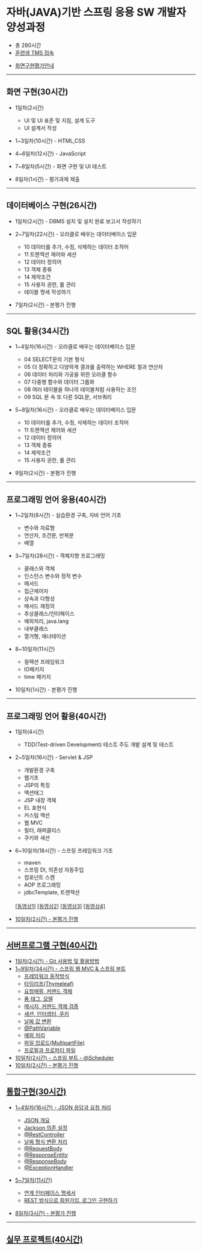 # 자바(JAVA)기반 스프링 응용 SW 개발자 양성과정
- 총 280시간
- [훈련생 TMS 접속](https://koritic.cafe24.com/student/index.php)
<!-- - [소스공유폴더](https://drive.google.com/drive/folders/1_i1-5Ye3Zwf0EwKTs1aMAEkA-v-p4UaF?usp=share_link)-->
- [화면구현평가안내](https://drive.google.com/file/d/1nJj3FjQXIkPOOeCkyw5RZAgl83THqgfd/view?usp=share_link)

* * * 
## 화면 구현(30시간)
- 1일차(2시간)	
	- UI 및 UI 표준 및 지침, 설계 도구
	- UI 설계서 작성
		
- 1~3일차(10시간) - HTML,CSS
- 4~6일차(12시간) - JavaScript
- 7~8일차(5시간) - 화면 구현 및 UI 테스트
- 8일차(1시간) - 평가과제 제출
	
* * * 
## 데이터베이스 구현(26시간)
- 1일차(2시간) - DBMS 설치 및 설치 완료 보고서 작성하기
- 2~7일차(22시간) - 오라클로 배우는 데이터베이스 입문
	- 10 데이터를 추가, 수정, 삭제하는 데이터 조작어
	- 11 트랜잭션 제어와 세션
	- 12 데이터 정의어
	- 13 객체 종류
	- 14 제약조건
	- 15 사용자 권한, 롤 관리
	- 테이블 명세 작성하기
		
- 7일차(2시간) - 본평가 진행
* * * 
## SQL 활용(34시간)
- 1~4일차(16시간) - 오라클로 배우는 데이터베이스 입문
	- 04 SELECT문의 기본 형식
	- 05 더 정확하고 다양하게 결과를 출력하는 WHERE 절과 연산자
	- 06 데이터 처리와 가공을 위한 오라클 함수
	- 07 다중행 함수와 데이터 그룹화
	- 08 여러 테이블을 하나의 테이블처럼 사용하는 조인
	- 09 SQL 문 속 또 다른 SQL문, 서브쿼리
		
- 5~8일차(16시간) - 오라클로 배우는 데이터베이스 입문
	- 10 데이터를 추가, 수정, 삭제하는 데이터 조작어
	- 11 트랜잭션 제어와 세션
	- 12 데이터 정의어
	- 13 객체 종류
	- 14 제약조건
	- 15 사용자 권한, 롤 관리
		
- 9일차(2시간) - 본평가 진행
	
* * * 
## 프로그래밍 언어 응용(40시간)
- 1~2일차(8시간)  - 실습환경 구축, 자바 언어 기초
	- 변수와 자료형
	- 연산자, 조건문, 반복문
	- 배열
	
- 3~7일차(28시간) - 객체지향 프로그래밍
	- 클래스와 객체
	- 인스턴스 변수와 정적 변수
	- 메서드
	- 접근제어자
	- 상속과 다형성
	- 메서드 재정의
	- 추상클래스/인터페이스
	- 예외처리, java.lang
	- 내부클래스
	- 열거형, 애너테이션
		

- 8~10일차(11시간)
	- 컬렉션 프레임워크
	- IO패키지 
	- time 패키지
	
- 10일차(1시간) - 본평가 진행	

* * * 
## 프로그래밍 언어 활용(40시간)
- 1일차(4시간) 
	- TDD(Test-driven Development) 테스트 주도 개발 설계 및 테스트
- 2~5일차(16시간) - Servlet & JSP 
	- 개발환경 구축
	- 웹기초
	- JSP의 특징
	- 액션태그
	- JSP 내장 객체
	- EL 표현식
	- 커스텀 액션
	- 웹 MVC
	- 필터, 래퍼클리스
	- 쿠키와 세션
	
- 6~10일차(18시간) - 스프링 프레임워크 기초
	- maven
	- 스프링 DI, 의존성 자동주입 
	- 컴포넌트 스캔
	- AOP 프로그래밍
	- jdbcTemplate, 트랜잭션
	
	<br>
	<a href="https://drive.google.com/drive/folders/14idVo1wAEY4M6er_gMrMZTCYbK8kOQuN?usp=share_link">[동영상1]</a>
	<a href="https://drive.google.com/drive/folders/1JyVX2ee2_Lye2zeKuCKZuj6yP1zWL4Q-?usp=share_link">[동영상2]</a>
	<a href="https://drive.google.com/drive/folders/1YbazsncZeXGEWanp4WspRlsXKmOyHRID?usp=share_link">[동영상3]</a>
	<a href="https://drive.google.com/drive/folders/1Eu3wl9GIVdIxFUaxLTGVIAgqpr3ZsCZ0?usp=share_link">[동영상4]</
- 10일차(2시간) - 본평가 진행

* * * 
## 서버프로그램 구현(40시간)
- 1일차(2시간) - Git 사용법 및 활용방법
- 1~9일차(34시간) - 스프링 웹 MVC & 스프링 부트
	- 프레임워크 동작방식
	- 타임리프(Thymeleaf)
	- 요청매핑, 커맨드 객체
	- 폼 태그, 모델
	- 메시지, 커맨드 객체 검증
	- 세션, 인터셉터, 쿠키
	- 날짜 값 변환
	- @PathVariable
	- 예외 처리
	- 파일 업로드(MultipartFile)
	- 프로필과 프로퍼티 파일
- 10일차(2시간) - 스프링 부트 - @Scheduler
- 10일차(2시간) - 본평가 진행 

* * * 
## 통합구현(30시간)
- 1~4일차(16시간) - JSON 응답과 요청 처리
	- JSON 개요
	- Jackson 의존 설정 
	- @RestController 
	- 날짜 형식 변환 처리
	- @RequestBody
	- @ResponseEntity
	- @ResponseBody
	- @ExceptionHandler
	
- 5~7일차(11시간)
	- 연계 인터페이스 명세서
	- REST 방식으로 회원가입, 로그인 구현하기
	
- 8일차(3시간) - 본평가 진행

* * * 
## 실무 프로젝트(40시간)
